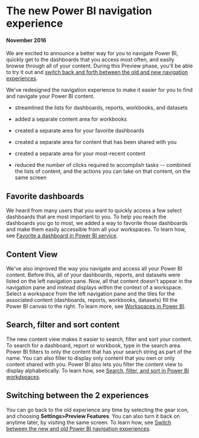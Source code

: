 <properties
   pageTitle="The new Power BI navigation experience"
   description="Overview of the new Power BI navigation experience"
   services="powerbi"
   documentationCenter=""
   authors="mihart"
   manager="mblythe"
   backup=""
   editor=""
   tags=""
   qualityFocus="no"
   qualityDate=""/>

<tags
   ms.service="powerbi"
   ms.devlang="NA"
   ms.topic="article"
   ms.tgt_pltfrm="NA"
   ms.workload="powerbi"
   ms.date="11/10/2016"
   ms.author="mihart"/>

# The new Power BI navigation experience

####    November 2016
We are excited to announce a better way for you to navigate Power BI, quickly get to the dashboards that you access most often, and easily browse through all of your content. During this Preview phase, you'll be able to try it out and [switch back and forth between the old and new navigation experiences](powerbi-service-preview-features.md).

We've redesigned the navigation experience to make it easier for you to find and navigate your Power BI content.
-  streamlined the lists for dashboards, reports, workbooks, and datasets

-  added a separate content area for workbooks

-  created a separate area for your favorite dashboards

-  created a separate area for content that has been shared with you

-  created a separate area for your most-recent content

-   reduced the number of clicks required to accomplish tasks -- combined the lists of content, and the actions you can take on that content, on the same screen

##  Favorite dashboards
We heard from many users that you want to quickly access a few select dashboards that are most important to you. To help you reach the dashboards you go to most, we added a way to favorite those dashboards and make them easily accessible from all your workspaces.
To learn how, see [Favorite a dashboard in Power BI service](powerbi-service-new-favorite-dashboards.md).

##  Content View
We've also improved the way you navigate and access all your Power BI content. Before this, all of your dashboards, reports, and datasets were listed on the left navigation pane. Now, all that content doesn't appear in the navigation pane and instead displays within the context of a workspace. Select a workspace from the left navigation pane and the tiles for the associated content (dashboards, reports, workbooks, datasets) fill the Power BI canvas to the right.
To learn more, see [Workspaces in Power BI](powerbi-service-workspaces.md).

##  Search, filter and sort content
The new content view makes it easier to search, filter and sort your content. To search for a dashboard, report or workbook, type in the search area. Power BI filters to only the content that has your search string as part of the name. You can also filter to display only content that you own or only content shared with you.  Power BI also lets you filter the content view to display alphabetically.
To learn how, see [Search, filter, and sort in Power BI workdspaces](powerbi-service-search-filter-sort.md).

##  Switching between the 2 experiences
You can go back to the old experience any time by selecting the gear icon, and choosing **Settings>Preview Features**. You can also turn it back on anytime later, by visiting the same screen.
To learn how, see [Switch between the new and old Power BI navigation experiences](powerbi-service-preview-features.md).
